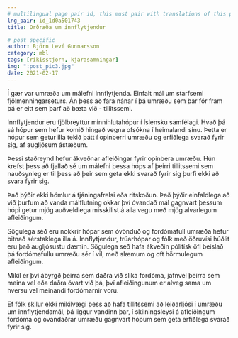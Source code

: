 ```yaml
---
# multilingual page pair id, this must pair with translations of this page. (This name must be unique)
lng_pair: id_1d0a501743
title: Orðræða um innflytjendur

# post specific
author: Björn Leví Gunnarsson
category: mbl
tags: [rikisstjorn, kjarasamningar]
img: ":post_pic3.jpg"
date: 2021-02-17
---
```


Í gær var umræða um málefni innflytjenda. Einfalt mál um starfsemi fjölmenningarseturs. Án þess að fara nánar í þá umræðu sem þar fór fram þá er eitt sem þarf að bæta við - tillitssemi.

Innflytjendur eru fjölbreyttur minnihlutahópur í íslensku samfélagi. Hvað þá sá hópur sem hefur komið hingað vegna ofsókna í heimalandi sínu. Þetta er hópur sem getur illa tekið þátt í opinberri umræðu og erfiðlega svarað fyrir sig, af augljósum ástæðum. 

Þessi staðreynd hefur ákveðnar afleiðingar fyrir opinbera umræðu. Hún krefst þess að fjallað sé um málefni þessa hóps af þeirri tillitssemi sem nauðsynleg er til þess að þeir sem geta ekki svarað fyrir sig þurfi ekki að svara fyrir sig.

Það þýðir ekki hömlur á tjáningafrelsi eða ritskoðun. Það þýðir einfaldlega að við þurfum að vanda málflutning okkar því óvandað mál gagnvart þessum hópi getur mjög auðveldlega misskilist á alla vegu með mjög alvarlegum afleiðingum. 

Sögulega séð eru nokkrir hópar sem óvönduð og fordómafull umræða hefur bitnað sérstaklega illa á. Innflytjendur, trúarhópar og fólk með öðruvísi húðlit eru það augljósustu dæmin. Sögulega séð hafa ákveðin pólitísk öfl beislað þá fordómafullu umræðu sér í vil, með slæmum og oft hörmulegum afleiðingum.

Mikil er því ábyrgð þeirra sem daðra við slíka fordóma, jafnvel þeirra sem meina vel eða daðra óvart við þá, því afleiðingunum er alveg sama um hversu vel meinandi fordómarnir voru.

Ef fólk skilur ekki mikilvægi þess að hafa tillitssemi að leiðarljósi í umræðu um innflytjendamál, þá liggur vandinn þar, í skilningsleysi á afleiðingum fordóma og óvandaðrar umræðu gagnvart hópum sem geta erfiðlega svarað fyrir sig.